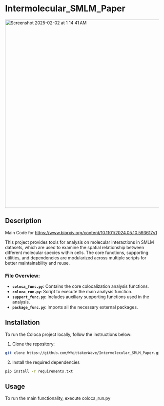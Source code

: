 # Intermolecular_SMLM_Paper 

<img width="615" alt="Screenshot 2025-02-02 at 1 14 41 AM" src="https://github.com/user-attachments/assets/f9db85af-cb6b-4c10-ab43-de0f7be20487" />


## Description
Main Code for https://www.biorxiv.org/content/10.1101/2024.05.10.593617v1

This project provides tools for analysis on molecular interactions in SMLM datasets, which are used to examine the spatial relationship between different molecular species within cells. The core functions, supporting utilities, and dependencies are modularized across multiple scripts for better maintainability and reuse.

### File Overview:
- **`coloca_func.py`**: Contains the core colocalization analysis functions.
- **`coloca_run.py`**: Script to execute the main analysis function.
- **`support_func.py`**: Includes auxiliary supporting functions used in the analysis.
- **`package_func.py`**: Imports all the necessary external packages.

## Installation

To run the Coloca project locally, follow the instructions below:
1. Clone the repository:
```bash
git clone https://github.com/WhittakerWave/Intermolecular_SMLM_Paper.git
```

2. Install the required dependencies
```bash
pip install -r requirements.txt
```

## Usage 
To run the main functionality, execute coloca_run.py 



